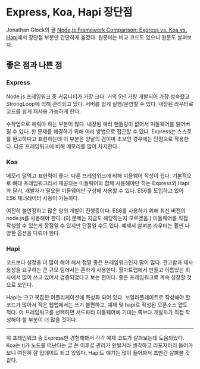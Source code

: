 # Express, Koa, Hapi 장단점

Jonathan Glock의 글 [Node.js Framework Comparison: Express vs. Koa vs. Hapi](https://www.airpair.com/node.js/posts/nodejs-framework-comparison-express-koa-hapi)에서 장단점 부분만 간단하게 옮겼다. 원문에는 비교 코드도 있으니 원문도 살펴보자.

## 좋은 점과 나쁜 점

### Express

Node.js 프레임워크 중 커뮤니티가 가장 크다. 거의 5년 가량 개발되어 가장 성숙했고 StrongLoop에 의해 관리되고 있다. 서버를 쉽게 실행/운영할 수 있다. 내장된 라우터로 코드를 쉽게 재사용 가능하게 한다.

수작업으로 해줘야 하는 부분이 많다. 내장된 에러 핸들링이 없어서 미들웨어를 잃어버릴 수 있다. 한 문제를 해결하기 위해 여러 방법으로 접근할 수 있다. Express는 스스로를 완고하다고 표현하는데 이 부분은 양날의 검이며 초보인 경우에는 단점으로 작용한다. 다른 프레임워크에 비해 메모리를 많이 차지한다.

### Koa

메모리 덜먹고 표현력이 좋다. 다른 프레임워크에 비해 미들웨어 작성이 쉽다. 기본적으로 뼈대 프레임워크라서 제공되는 미들웨어와 함께 사용해야만 하는 Express와 Hapi와 달리, 개발자가 필요한 미들웨어만 구성해 사용할 수 있다. ES6를 도입하고 있어 ES6 제너레이터 사용이 가능하다.

여전히 불안정하고 많은 양의 개발이 진행중이다. ES6를 사용하기 위해 최신 버전의 node.js를 사용해야 한다. (이 문제는 지금도 해당하는지 모르겠음.) 미들웨어를 직접 작성할 수 있는게 장점일 수 있지만 단점일 수도 있다. 예제서 살펴본 라우터는 훨씬 다양한 옵션을 다뤄야 한다.

### Hapi

코드보다 설정을 더 많이 해야 해서 정말 좋은 프레임워크인지 말이 많다. 견고함과 재사용성을 요구하는 큰 규모 팀에서는 흔하게 사용한다. 월마트랩에서 만들고 이름있는 회사에서 많이 쓰고 있어서 검증되었다고 보는 편이다. 좋은 프레임워크로 계속 성장할 것으로 보인다.

Hapi는 크고 복잡한 어플리케이션에 특성화 되어 있다. 보일러플레이트로 작성해야 할 코드가 많아서 작은 웹앱에서는 쓰기 불편하고, 예제 및 hapi로 작성된 오픈소스 앱도 적다. 이 프레임워크를 선택하면 서드파티 미들웨어에 기대는 쪽보다 개발자가 직접 작성해야 할 부분이 더 많을 것이다.

----

위 프레임워크 중 Express만 경험해봐서 각각 예제 코드가 살펴보는데 도움되었다. Koa는 tj가 노드를 떠난다는 글 쓴 이후로 관리가 안될거라 생각하고 리포지터리 들어가보니 여전히 잘 업데이트 되고 있었다. Hapi도 얘기는 많이 들어봐서 조만간 살펴볼 것 같다.